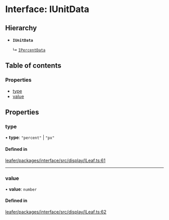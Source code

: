 # Interface: IUnitData

## Hierarchy

- **`IUnitData`**

  ↳ [`IPercentData`](IPercentData.md)

## Table of contents

### Properties

- [type](IUnitData.md#type)
- [value](IUnitData.md#value)

## Properties

### type

• **type**: ``"percent"`` \| ``"px"``

#### Defined in

[leafer/packages/interface/src/display/ILeaf.ts:61](https://github.com/leaferjs/leafer/blob/a596007/packages/interface/src/display/ILeaf.ts#L61)

___

### value

• **value**: `number`

#### Defined in

[leafer/packages/interface/src/display/ILeaf.ts:62](https://github.com/leaferjs/leafer/blob/a596007/packages/interface/src/display/ILeaf.ts#L62)
